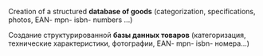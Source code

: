 Creation of a structured **database of goods** (categorization, specifications, photos, EAN- mpn- isbn- numbers ...)

Создание структурированной **базы данных товаров** (категоризация, технические характеристики, фотографии, EAN- mpn- isbn- номера...)
